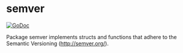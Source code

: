 # semver

[![GoDoc](https://godoc.org/github.com/icub3d/gop/semver?status.svg)](https://godoc.org/github.com/icub3d/gop/semver)

Package semver implements structs and functions that adhere to the
Semantic Versioning (http://semver.org/).
